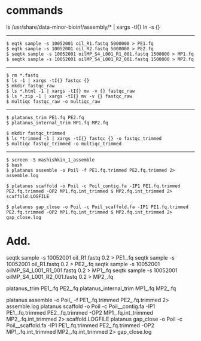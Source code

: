 
# commands

ls /usr/share/data-minor-bioinf/assembly/* | xargs -tI{} ln -s {}

---
```
$ eqtk sample -s 10052001 oil_R1.fastq 5000000 > PE1.fq
$ eqtk sample -s 10052001 oil_R2.fastq 5000000 > PE2.fq
$ seqtk sample -s 10052001 oilMP_S4_L001_R1_001.fastq 1500000 > MP1.fq
$ seqtk sample -s 10052001 oilMP_S4_L001_R2_001.fastq 1500000 > MP2.fq
```
---

```
$ rm *.fastq
$ ls -1 | xargs -tI{} fastqc {}
$ mkdir fastqc_raw
$ ls *.html -1 | xargs -tI{} mv -v {} fastqc_raw
$ ls *.zip -1 | xargs -tI{} mv -v {} fastqc_raw
$ multiqc fastqc_raw -o multiqc_raw
```

---
```
$ platanus_trim PE1.fq PE2.fq
$ platanus_internal_trim MP1.fq MP2.fq
```
```
$ mkdir fastqc_trimmed
$ ls *trimmed -1 | xargs -tI{} fastqc {} -o fastqc_trimmed
$ multiqc fastqc_trimmed -o multiqc_trimmed
```
---
```
$ screen -S mashishkin_1_assemble
$ bash
$ platanus assemble -o Poil -f PE1.fq.trimmed PE2.fq.trimmed 2> assemble.log
```
```
$ platanus scaffold -o Poil -c Poil_contig.fa -IP1 PE1.fq.trimmed PE2.fq.trimmed -OP2 MP1.fq.int_trimmed $ MP2.fq.int_trimmed 2> scaffold.LOGFILE
```
```
$ platanus gap_close -o Poil -c Poil_scaffold.fa -IP1 PE1.fq.trimmed PE2.fq.trimmed -OP2 MP1.fq.int_trimmed $ MP2.fq.int_trimmed 2> gap_close.log
```
# Add.
seqtk sample -s 10052001 oil_R1.fastq 0.2 > PE1_.fq
seqtk sample -s 10052001 oil_R1.fastq 0.2 > PE2_.fq
seqtk sample -s 10052001 oilMP_S4_L001_R1_001.fastq 0.2 > MP1_.fq
seqtk sample -s 10052001 oilMP_S4_L001_R2_001.fastq 0.2 > MP2_.fq

platanus_trim PE1_.fq PE2_.fq
platanus_internal_trim MP1_.fq MP2_.fq

platanus assemble -o Poil_ -f PE1_.fq.trimmed PE2_.fq.trimmed 2> assemble.log
platanus scaffold -o Poil -c Poil__contig.fa -IP1 PE1_.fq.trimmed PE2_.fq.trimmed -OP2 MP1_.fq.int_trimmed MP2_.fq.int_trimmed 2> scaffold.LOGFILE
platanus gap_close -o Poil -c Poil__scaffold.fa -IP1 PE1_.fq.trimmed PE2_.fq.trimmed -OP2 MP1_.fq.int_trimmed MP2_.fq.int_trimmed 2> gap_close.log

